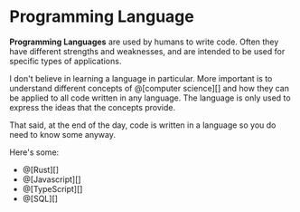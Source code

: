 # Programming Language

__Programming Languages__ are used by humans to write code. Often they have different
strengths and weaknesses, and are intended to be used for specific types of applications.

I don't believe in learning a language in particular. More important is to understand
different concepts of @[computer science][] and how they can be applied to all code
written in any language. The language is only used to express the ideas that the
concepts provide.

That said, at the end of the day, code is written in a language so you do need to know
some anyway.

Here's some:
*   @[Rust][]
*   @[Javascript][]
*   @[TypeScript][]
*   @[SQL][]
